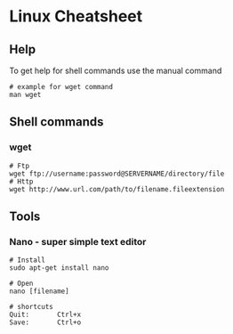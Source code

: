# Linux Cheatsheet

## Help
To get help for shell commands use the manual command

    # example for wget command
	man wget

## Shell commands
### wget	
	# Ftp
	wget ftp://username:password@SERVERNAME/directory/file
	# Http
	wget http://www.url.com/path/to/filename.fileextension

## Tools
### Nano - super simple text editor
	# Install
	sudo apt-get install nano

	# Open
	nano [filename]

	# shortcuts
	Quit:		Ctrl+x
	Save: 		Ctrl+o
